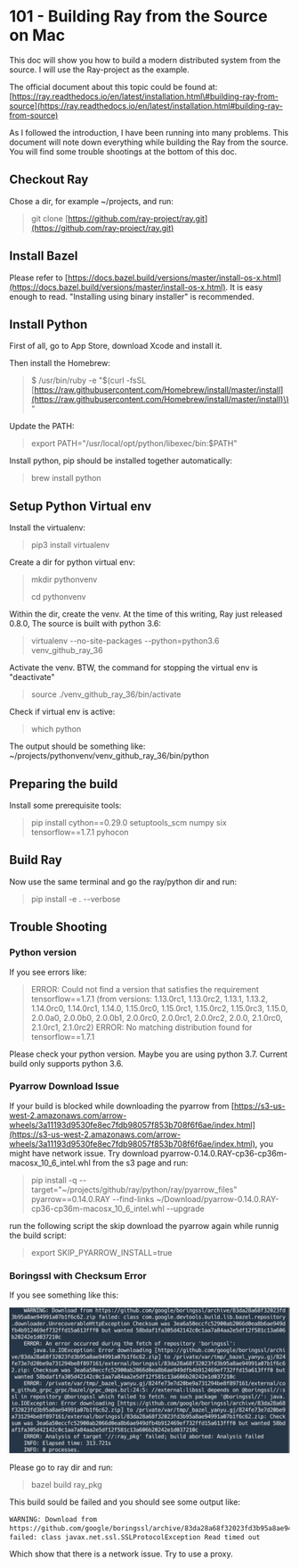 # 101 - Building Ray from the Source on Mac

This doc will show you how to build a modern distributed system from the source. I will use the Ray-project as the example. 

The official document about this topic could be found at: [https://ray.readthedocs.io/en/latest/installation.html\#building-ray-from-source](https://ray.readthedocs.io/en/latest/installation.html#building-ray-from-source)

As I followed the introduction, I have been running into many problems. This document will note down everything while building the Ray from the source. You will find some trouble shootings at the bottom of this doc.

## Checkout Ray

Chose a dir, for example ~/projects, and run:

> git clone [https://github.com/ray-project/ray.git](https://github.com/ray-project/ray.git)

## Install Bazel

Please refer to [https://docs.bazel.build/versions/master/install-os-x.html](https://docs.bazel.build/versions/master/install-os-x.html). It is easy enough to read. "Installing using binary installer" is recommended.

## Install Python

First of all, go to App Store, download Xcode and install it.

Then install the Homebrew:

> $ /usr/bin/ruby -e "$\(curl -fsSL [https://raw.githubusercontent.com/Homebrew/install/master/install](https://raw.githubusercontent.com/Homebrew/install/master/install)\)"

Update the PATH:

> export PATH="/usr/local/opt/python/libexec/bin:$PATH"

Install python, pip should be installed together automatically:

> brew install python

## Setup Python Virtual env

Install the virtualenv:

> pip3 install virtualenv

Create a dir for python virtual env:

> mkdir pythonvenv
>
> cd pythonvenv

Within the dir, create the venv. At the time of this writing, Ray just released 0.8.0, The source is built with python 3.6:

> virtualenv --no-site-packages --python=python3.6 venv\_github\_ray\_36

Activate the venv. BTW, the command for stopping the virtual env is "deactivate"

> source ./venv\_github\_ray\_36/bin/activate

Check if virtual env is active:

> which python

The output should be something like: ~/projects/pythonvenv/venv\_github\_ray\_36/bin/python

## Preparing the build

Install some prerequisite tools:

> pip install cython==0.29.0 setuptools\_scm numpy six tensorflow==1.7.1 pyhocon

## Build Ray

Now use the same terminal and go the ray/python dir and run:

> pip install -e . --verbose

## Trouble Shooting

### Python version

If you see errors like:

> ERROR: Could not find a version that satisfies the requirement tensorflow==1.7.1 \(from versions: 1.13.0rc1, 1.13.0rc2, 1.13.1, 1.13.2, 1.14.0rc0, 1.14.0rc1, 1.14.0, 1.15.0rc0, 1.15.0rc1, 1.15.0rc2, 1.15.0rc3, 1.15.0, 2.0.0a0, 2.0.0b0, 2.0.0b1, 2.0.0rc0, 2.0.0rc1, 2.0.0rc2, 2.0.0, 2.1.0rc0, 2.1.0rc1, 2.1.0rc2\) ERROR: No matching distribution found for tensorflow==1.7.1

Please check your python version. Maybe you are using python 3.7. Current build only supports python 3.6. 

### Pyarrow Download Issue

If your build is blocked while downloading the pyarrow from [https://s3-us-west-2.amazonaws.com/arrow-wheels/3a11193d9530fe8ec7fdb98057f853b708f6f6ae/index.html](https://s3-us-west-2.amazonaws.com/arrow-wheels/3a11193d9530fe8ec7fdb98057f853b708f6f6ae/index.html), you might have network issue. Try download pyarrow-0.14.0.RAY-cp36-cp36m-macosx\_10\_6\_intel.whl from the s3 page and run:

> pip install -q --target="~/projects/github/ray/python/ray/pyarrow\_files" pyarrow==0.14.0.RAY --find-links ~/Download/pyarrow-0.14.0.RAY-cp36-cp36m-macosx\_10\_6\_intel.whl --upgrade

run the following script the skip download the pyarrow again while runnig the build script:

> export SKIP\_PYARROW\_INSTALL=true

### Boringssl with Checksum Error

If you see something like this:

![](.gitbook/assets/49b7aab8-3fe2-4384-ab30-ffb2aa883215.png)

Please go to ray dir and run:

> bazel build ray\_pkg

This build sould be failed and you should see some output like: 

```text
WARNING: Download from https://github.com/google/boringssl/archive/83da28a68f32023fd3b95a8ae94991a07b1f6c62.zip failed: class javax.net.ssl.SSLProtocolException Read timed out
```

Which show that there is a network issue. Try to use a proxy.

